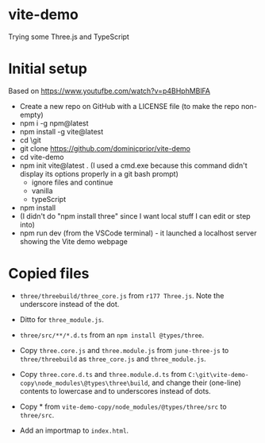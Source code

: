 # vite-demo

Trying some Three.js and TypeScript

# Initial setup

Based on https://www.youtufbe.com/watch?v=p4BHphMBlFA 

* Create a new repo on GitHub with a LICENSE file (to make the repo non-empty)
* npm i -g npm@latest
* npm install -g vite@latest
* cd \git
* git clone https://github.com/dominicprior/vite-demo
* cd vite-demo
* npm init vite@latest .   (I used a cmd.exe because this command didn't display its options properly in a git bash prompt)
  * ignore files and continue
  * vanilla
  * typeScript
* npm install
* (I didn't do "npm install three" since I want local stuff I can edit or step into)
* npm run dev (from the VSCode terminal)  -  it launched a localhost server showing the Vite demo webpage

# Copied files

* `three/threebuild/three_core.js` from `r177 Three.js`.  Note the underscore instead of the dot.
* Ditto for `three_module.js`.
* `three/src/**/*.d.ts` from an `npm install @types/three`.

* Copy `three.core.js` and `three.module.js` from `june-three-js` to `three/threebuild` as `three_core.js` and `three_module.js`.
* Copy `three.core.d.ts` and `three.module.d.ts` from `C:\git\vite-demo-copy\node_modules\@types\three\build`, and change their (one-line) contents to lowercase and to underscores instead of dots.
* Copy * from `vite-demo-copy/node_modules/@types/three/src` to `three/src`.
* Add an importmap to `index.html`.
